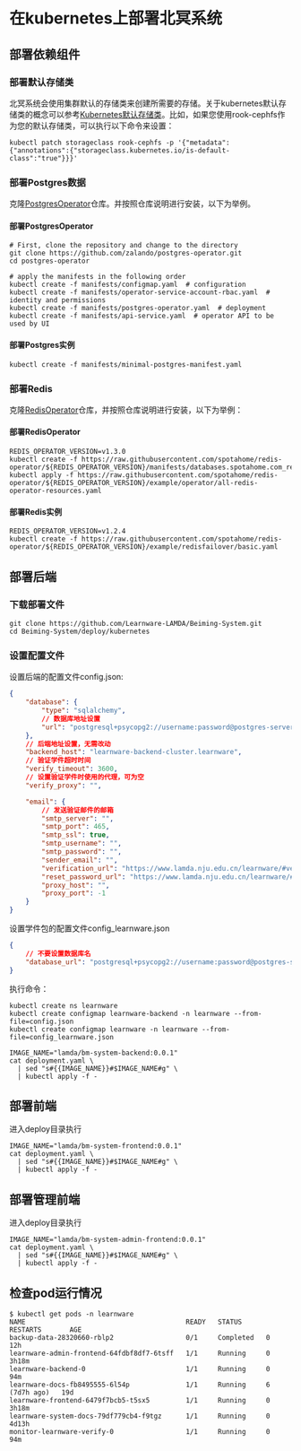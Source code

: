 # 在kubernetes上部署北冥系统

## 部署依赖组件
### 部署默认存储类
北冥系统会使用集群默认的存储类来创建所需要的存储。关于kubernetes默认存储类的概念可以参考[Kubernetes默认存储类](https://kubernetes.io/docs/tasks/administer-cluster/change-default-storage-class/)。比如，如果您使用rook-cephfs作为您的默认存储类，可以执行以下命令来设置：
```shell
kubectl patch storageclass rook-cephfs -p '{"metadata": {"annotations":{"storageclass.kubernetes.io/is-default-class":"true"}}}'
```

### 部署Postgres数据
克隆[PostgresOperator](https://github.com/zalando/postgres-operator.git)仓库。并按照仓库说明进行安装，以下为举例。
#### 部署PostgresOperator
```shell
# First, clone the repository and change to the directory
git clone https://github.com/zalando/postgres-operator.git
cd postgres-operator

# apply the manifests in the following order
kubectl create -f manifests/configmap.yaml  # configuration
kubectl create -f manifests/operator-service-account-rbac.yaml  # identity and permissions
kubectl create -f manifests/postgres-operator.yaml  # deployment
kubectl create -f manifests/api-service.yaml  # operator API to be used by UI
```
#### 部署Postgres实例
```shell
kubectl create -f manifests/minimal-postgres-manifest.yaml
```

### 部署Redis
克隆[RedisOperator](https://github.com/spotahome/redis-operator.git)仓库，并按照仓库说明进行安装，以下为举例：
#### 部署RedisOperator
```shell
REDIS_OPERATOR_VERSION=v1.3.0
kubectl create -f https://raw.githubusercontent.com/spotahome/redis-operator/${REDIS_OPERATOR_VERSION}/manifests/databases.spotahome.com_redisfailovers.yaml
kubectl apply -f https://raw.githubusercontent.com/spotahome/redis-operator/${REDIS_OPERATOR_VERSION}/example/operator/all-redis-operator-resources.yaml
```
#### 部署Redis实例
```shell
REDIS_OPERATOR_VERSION=v1.2.4
kubectl create -f https://raw.githubusercontent.com/spotahome/redis-operator/${REDIS_OPERATOR_VERSION}/example/redisfailover/basic.yaml
```

## 部署后端
### 下载部署文件
```shell
git clone https://github.com/Learnware-LAMDA/Beiming-System.git
cd Beiming-System/deploy/kubernetes
```
### 设置配置文件
设置后端的配置文件config.json:
```json
{
    "database": {
        "type": "sqlalchemy",
        // 数据库地址设置
        "url": "postgresql+psycopg2://username:password@postgres-server.default/learnware_backend"
    },
    // 后端地址设置，无需改动
    "backend_host": "learnware-backend-cluster.learnware",
    // 验证学件超时时间
    "verify_timeout": 3600,
    // 设置验证学件时使用的代理，可为空
    "verify_proxy": "",

    "email": {
        // 发送验证邮件的邮箱
        "smtp_server": "",
        "smtp_port": 465,
        "smtp_ssl": true,
        "smtp_username": "",
        "smtp_password": "",
        "sender_email": "",
        "verification_url": "https://www.lamda.nju.edu.cn/learnware/#verify_email",
        "reset_password_url": "https://www.lamda.nju.edu.cn/learnware/#reset_password",
        "proxy_host": "",
        "proxy_port": -1
    }
}
```
设置学件包的配置文件config_learnware.json
```json
{
    // 不要设置数据库名
    "database_url": "postgresql+psycopg2://username:password@postgres-server.default"
}
```
执行命令：
```shell
kubectl create ns learnware
kubectl create configmap learnware-backend -n learnware --from-file=config.json
kubectl create configmap learnware -n learnware --from-file=config_learnware.json

IMAGE_NAME="lamda/bm-system-backend:0.0.1"
cat deployment.yaml \
  | sed "s#{{IMAGE_NAME}}#$IMAGE_NAME#g" \
  | kubectl apply -f -
```

## 部署前端
进入deploy目录执行
```shell
IMAGE_NAME="lamda/bm-system-frontend:0.0.1"
cat deployment.yaml \
  | sed "s#{{IMAGE_NAME}}#$IMAGE_NAME#g" \
  | kubectl apply -f -
```

## 部署管理前端
进入deploy目录执行
```shell
IMAGE_NAME="lamda/bm-system-admin-frontend:0.0.1"
cat deployment.yaml \
  | sed "s#{{IMAGE_NAME}}#$IMAGE_NAME#g" \
  | kubectl apply -f -
```

## 检查pod运行情况
```shell
$ kubectl get pods -n learnware
NAME                                        READY   STATUS      RESTARTS       AGE
backup-data-28320660-rblp2                  0/1     Completed   0              12h
learnware-admin-frontend-64fdbf8df7-6tsff   1/1     Running     0              3h18m
learnware-backend-0                         1/1     Running     0              94m
learnware-docs-fb8495555-6l54p              1/1     Running     6 (7d7h ago)   19d
learnware-frontend-6479f7bcb5-t5sx5         1/1     Running     0              3h18m
learnware-system-docs-79df779cb4-f9tgz      1/1     Running     0              4d13h
monitor-learnware-verify-0                  1/1     Running     0              94m
```
